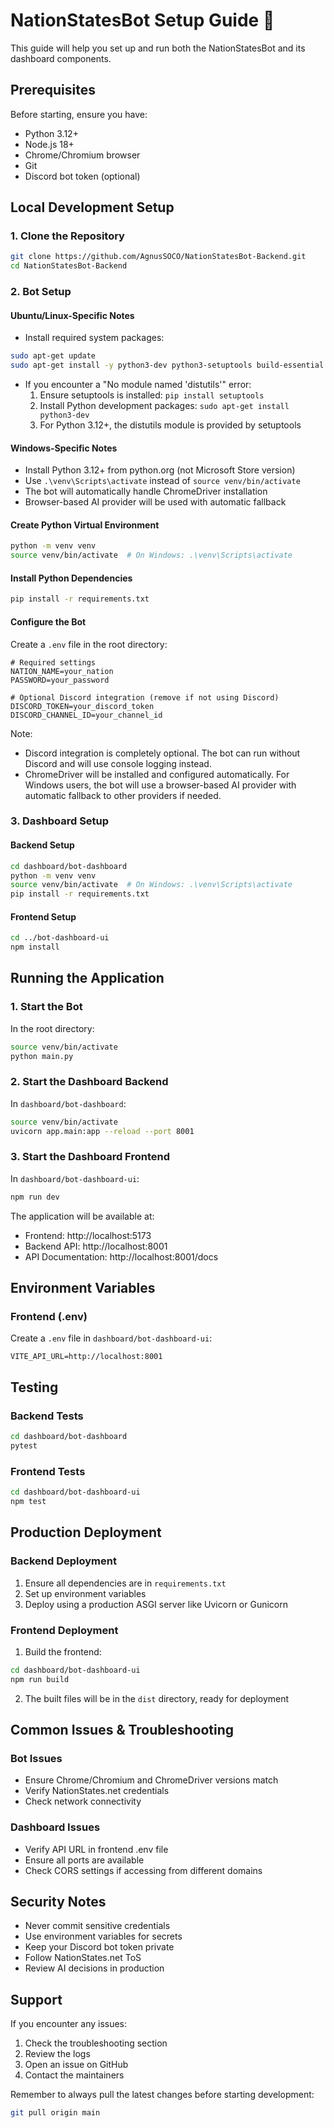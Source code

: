 # NationStatesBot Setup Guide 🚀

This guide will help you set up and run both the NationStatesBot and its dashboard components.

## Prerequisites

Before starting, ensure you have:

- Python 3.12+
- Node.js 18+
- Chrome/Chromium browser
- Git
- Discord bot token (optional)

## Local Development Setup

### 1. Clone the Repository
```bash
git clone https://github.com/AgnusSOCO/NationStatesBot-Backend.git
cd NationStatesBot-Backend
```

### 2. Bot Setup

#### Ubuntu/Linux-Specific Notes
- Install required system packages:
```bash
sudo apt-get update
sudo apt-get install -y python3-dev python3-setuptools build-essential python3-distutils
```

- If you encounter a "No module named 'distutils'" error:
  1. Ensure setuptools is installed: `pip install setuptools`
  2. Install Python development packages: `sudo apt-get install python3-dev`
  3. For Python 3.12+, the distutils module is provided by setuptools

#### Windows-Specific Notes
- Install Python 3.12+ from python.org (not Microsoft Store version)
- Use `.\venv\Scripts\activate` instead of `source venv/bin/activate`
- The bot will automatically handle ChromeDriver installation
- Browser-based AI provider will be used with automatic fallback

#### Create Python Virtual Environment
```bash
python -m venv venv
source venv/bin/activate  # On Windows: .\venv\Scripts\activate
```

#### Install Python Dependencies
```bash
pip install -r requirements.txt
```

#### Configure the Bot
Create a `.env` file in the root directory:
```env
# Required settings
NATION_NAME=your_nation
PASSWORD=your_password

# Optional Discord integration (remove if not using Discord)
DISCORD_TOKEN=your_discord_token
DISCORD_CHANNEL_ID=your_channel_id
```

Note: 
- Discord integration is completely optional. The bot can run without Discord and will use console logging instead.
- ChromeDriver will be installed and configured automatically. For Windows users, the bot will use a browser-based AI provider with automatic fallback to other providers if needed.

### 3. Dashboard Setup

#### Backend Setup
```bash
cd dashboard/bot-dashboard
python -m venv venv
source venv/bin/activate  # On Windows: .\venv\Scripts\activate
pip install -r requirements.txt
```

#### Frontend Setup
```bash
cd ../bot-dashboard-ui
npm install
```

## Running the Application

### 1. Start the Bot
In the root directory:
```bash
source venv/bin/activate
python main.py
```

### 2. Start the Dashboard Backend
In `dashboard/bot-dashboard`:
```bash
source venv/bin/activate
uvicorn app.main:app --reload --port 8001
```

### 3. Start the Dashboard Frontend
In `dashboard/bot-dashboard-ui`:
```bash
npm run dev
```

The application will be available at:
- Frontend: http://localhost:5173
- Backend API: http://localhost:8001
- API Documentation: http://localhost:8001/docs

## Environment Variables

### Frontend (.env)
Create a `.env` file in `dashboard/bot-dashboard-ui`:
```env
VITE_API_URL=http://localhost:8001
```

## Testing

### Backend Tests
```bash
cd dashboard/bot-dashboard
pytest
```

### Frontend Tests
```bash
cd dashboard/bot-dashboard-ui
npm test
```

## Production Deployment

### Backend Deployment
1. Ensure all dependencies are in `requirements.txt`
2. Set up environment variables
3. Deploy using a production ASGI server like Uvicorn or Gunicorn

### Frontend Deployment
1. Build the frontend:
```bash
cd dashboard/bot-dashboard-ui
npm run build
```

2. The built files will be in the `dist` directory, ready for deployment

## Common Issues & Troubleshooting

### Bot Issues
- Ensure Chrome/Chromium and ChromeDriver versions match
- Verify NationStates.net credentials
- Check network connectivity

### Dashboard Issues
- Verify API URL in frontend .env file
- Ensure all ports are available
- Check CORS settings if accessing from different domains

## Security Notes

- Never commit sensitive credentials
- Use environment variables for secrets
- Keep your Discord bot token private
- Follow NationStates.net ToS
- Review AI decisions in production

## Support

If you encounter any issues:
1. Check the troubleshooting section
2. Review the logs
3. Open an issue on GitHub
4. Contact the maintainers

Remember to always pull the latest changes before starting development:
```bash
git pull origin main
```
